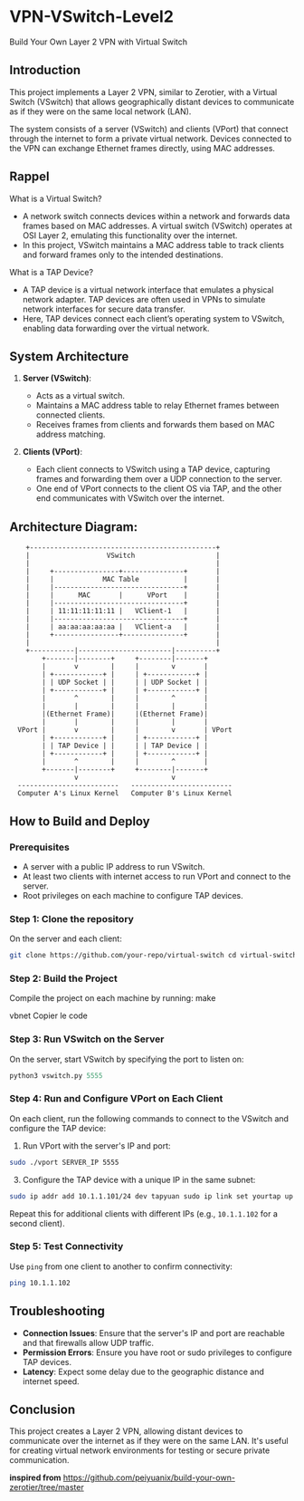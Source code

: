 # VPN-VSwitch-Level2

Build Your Own Layer 2 VPN with Virtual Switch

Introduction
------------
This project implements a Layer 2 VPN, similar to Zerotier, with a Virtual Switch (VSwitch) that allows geographically distant devices to communicate as if they were on the same local network (LAN).

The system consists of a server (VSwitch) and clients (VPort) that connect through the internet to form a private virtual network. Devices connected to the VPN can exchange Ethernet frames directly, using MAC addresses.

Rappel
--------------------
What is a Virtual Switch?
- A network switch connects devices within a network and forwards data frames based on MAC addresses. A virtual switch (VSwitch) operates at OSI Layer 2, emulating this functionality over the internet.
- In this project, VSwitch maintains a MAC address table to track clients and forward frames only to the intended destinations.

What is a TAP Device?
- A TAP device is a virtual network interface that emulates a physical network adapter. TAP devices are often used in VPNs to simulate network interfaces for secure data transfer.
- Here, TAP devices connect each client’s operating system to VSwitch, enabling data forwarding over the virtual network.

System Architecture
-------------------
1. **Server (VSwitch)**:
   - Acts as a virtual switch.
   - Maintains a MAC address table to relay Ethernet frames between connected clients.
   - Receives frames from clients and forwards them based on MAC address matching.
   
2. **Clients (VPort)**:
   - Each client connects to VSwitch using a TAP device, capturing frames and forwarding them over a UDP connection to the server.
   - One end of VPort connects to the client OS via TAP, and the other end communicates with VSwitch over the internet.

Architecture Diagram:
---------------------
```
    +----------------------------------------------+
    |                   VSwitch                    |
    |                                              |
    |     +----------------+---------------+       |
    |     |            MAC Table           |       |
    |     |--------------------------------+       |
    |     |      MAC       |      VPort    |       |
    |     |--------------------------------+       |
    |     | 11:11:11:11:11 |   VClient-1   |       |
    |     |--------------------------------+       |
    |     | aa:aa:aa:aa:aa |   VClient-a   |       |
    |     +----------------+---------------+       |
    |                                              |
    +-----------|-----------------------|----------+
        +-------|--------+     +--------|-------+
        |       v        |     |        v       |
        | +------------+ |     | +------------+ |
        | | UDP Socket | |     | | UDP Socket | |
        | +------------+ |     | +------------+ |
        |       ^        |     |        ^       |
        |       |        |     |        |       |
        |(Ethernet Frame)|     |(Ethernet Frame)|
        |       |        |     |        |       |
  VPort |       v        |     |        v       | VPort
        | +------------+ |     | +------------+ |
        | | TAP Device | |     | | TAP Device | |
        | +------------+ |     | +------------+ |
        |       ^        |     |        ^       |
        +-------|--------+     +--------|-------+
                v                       v
  -------------------------   -------------------------
  Computer A's Linux Kernel   Computer B's Linux Kernel
```

How to Build and Deploy
-----------------------
### Prerequisites
- A server with a public IP address to run VSwitch.
- At least two clients with internet access to run VPort and connect to the server.
- Root privileges on each machine to configure TAP devices.

### Step 1: Clone the repository
On the server and each client:
```bash
git clone https://github.com/your-repo/virtual-switch cd virtual-switch
```

### Step 2: Build the Project
Compile the project on each machine by running:
make

vbnet
Copier le code

### Step 3: Run VSwitch on the Server
On the server, start VSwitch by specifying the port to listen on:
```python
python3 vswitch.py 5555
```

### Step 4: Run and Configure VPort on Each Client
On each client, run the following commands to connect to the VSwitch and configure the TAP device:

1. Run VPort with the server's IP and port:
```bash
sudo ./vport SERVER_IP 5555
```

3. Configure the TAP device with a unique IP in the same subnet:
```bash
sudo ip addr add 10.1.1.101/24 dev tapyuan sudo ip link set yourtap up
```

Repeat this for additional clients with different IPs (e.g., `10.1.1.102` for a second client).

### Step 5: Test Connectivity
Use `ping` from one client to another to confirm connectivity:
```bash
ping 10.1.1.102
```

Troubleshooting
-----------------------
- **Connection Issues**: Ensure that the server's IP and port are reachable and that firewalls allow UDP traffic.
- **Permission Errors**: Ensure you have root or sudo privileges to configure TAP devices.
- **Latency**: Expect some delay due to the geographic distance and internet speed.

Conclusion
----------
This project creates a Layer 2 VPN, allowing distant devices to communicate over the internet as if they were on the same LAN. It's useful for creating virtual network environments for testing or secure private communication.

**inspired from** https://github.com/peiyuanix/build-your-own-zerotier/tree/master
